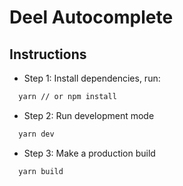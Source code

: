 # Deel Autocomplete

## Instructions

- Step 1: Install dependencies, run:
```bash
  yarn // or npm install
```
- Step 2: Run development mode
```bash
  yarn dev
```

- Step 3: Make a production build
```bash
  yarn build
```